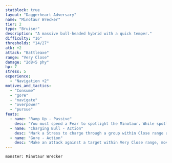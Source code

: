 ```yaml
---
statblock: true
layout: "Daggerheart Adversary"
name: "Minotaur Wrecker"
tier: 2
type: "Bruiser"
description: "A massive bull-headed hybrid with a quick temper."
difficulty: "16"
thresholds: "14/27"
atk: +2
attack: "Battleaxe"
range: "Very Close"
damage: "2d8+5 phy"
hp: 7
stress: 5
experience:
  - "Navigation +2"
motives_and_tactics:
  - "Consume"
  - "gore"
  - "navigate"
  - "overpower"
  - "pursue"
feats:
  - name: "Ramp Up - Passive"
    desc: "You must spend a Fear to spotlight the Minotaur. While spotlighted, they can make their standard attack against all targets within range."
  - name: "Charging Bull - Action"
    desc: "Mark a Stress to charge through a group within Close range and make an attack against all targets in the Minotaur’s path. Targets the Minotaur succeeds against take 2d6+8 physical damage and are knocked back to Very Far range. If a target is knocked into a solid object or another creature, they take an extra 1d6 damage (combine their damage)."
  - name: "Gore - Action"
    desc: "Make an attack against a target within Very Close range, moving the Minotaur into Melee range of them. On a success, deal 2d8 direct physical damage."
---
```


```statblock
monster: Minotaur Wrecker
```